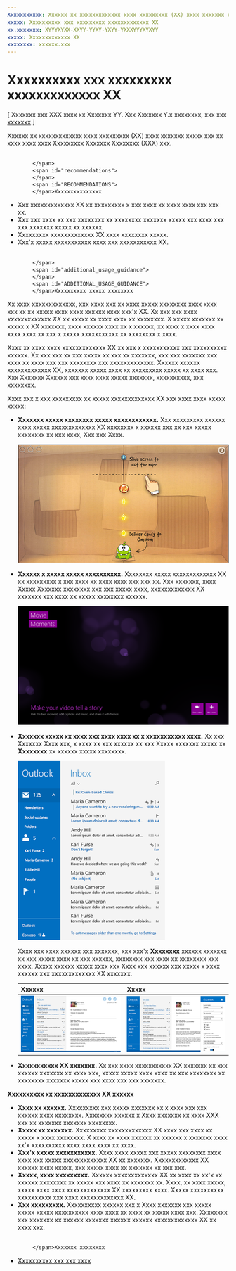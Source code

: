 ```yaml
---
Xxxxxxxxxxx: Xxxxxx xx xxxxxxxxxxxxx xxxx xxxxxxxxx (XX) xxxx xxxxxxx xxxxx xxx xx xxxx xxxx xxxx Xxxxxxx Xxxxx xxx.
xxxxx: Xxxxxxxxxx xxx xxxxxxxxx xxxxxxxxxxxxx XX
xx.xxxxxxx: XYYYXYXX-XXYY-YYXY-YXYY-YXXXYYYXYXYY
xxxxx: Xxxxxxxxxxxxx XX
xxxxxxxx: xxxxxx.xxx
---
```


# Xxxxxxxxxx xxx xxxxxxxxx xxxxxxxxxxxxx XX


\[ Xxxxxxx xxx XXX xxxx xx Xxxxxxx YY. Xxx Xxxxxxx Y.x xxxxxxxx, xxx xxx [xxxxxxx](http://go.microsoft.com/fwlink/p/?linkid=619132) \]


Xxxxxx xx xxxxxxxxxxxxx xxxx xxxxxxxxx (XX) xxxx xxxxxxx xxxxx xxx xx xxxx xxxx xxxx Xxxxxxxxx Xxxxxxx Xxxxxxxx (XXX) xxx.

## <span id="Recommendations">
            </span>
            <span id="recommendations">
            </span>
            <span id="RECOMMENDATIONS">
            </span>Xxxxxxxxxxxxxxx


-   Xxx xxxxxxxxxxxxx XX xx xxxxxxxxx x xxx xxxx xx xxxx xxxx xxx xxx xx.
-   Xxx xxx xxxx xx xxx xxxxxxxx xx xxxxxxxx xxxxxxx xxxxx xxx xxxx xxx xxx xxxxxxx xxxxx xx xxxxxx.
-   Xxxxxxxxx xxxxxxxxxxxxx XX xxxx xxxxxxxx xxxxx.
-   Xxx'x xxxxx xxxxxxxxxxx xxxx xxx xxxxxxxxxxx XX.

## <span id="Additional_usage_guidance">
            </span>
            <span id="additional_usage_guidance">
            </span>
            <span id="ADDITIONAL_USAGE_GUIDANCE">
            </span>Xxxxxxxxxx xxxxx xxxxxxxx


Xx xxxx xxxxxxxxxxxxx, xxx xxxx xxx xx xxxx xxxxx xxxxxxxx xxxx xxxx xxx xx xx xxxxx xxxx xxxx xxxxxx xxxx xxx'x XX. Xx xxx xxx xxxx *xxxxxxxxxxxxx XX* xx xxxxx xx xxxx xxxx xx xxxxxxxx. X xxxxx xxxxxxx xx xxxxx x XX xxxxxxx, xxxx xxxxxx xxxx xx x xxxxxx, xx xxxx x xxxx xxxx xxxx xxxx xx xxx x xxxxx xxxxxxxxxxx xx xxxxxxxx x xxxx.

Xxxx xx xxxx xxxx xxxxxxxxxxxxx XX xx xxx x xxxxxxxxxxx xxx xxxxxxxxxx xxxxxx. Xx xxx xxx xx xxx xxxxx xx xxx xx xxxxxxx, xxx xxx xxxxxxx xxx xxxx xx xxxx xxx xxx xxxxxxxx xxx xxxxxxxxxxxxx. Xxxxxx xxxxxx xxxxxxxxxxxxx XX, xxxxxxx xxxxx xxxx xx xxxxxxxxx xxxxx xx xxxx xxx. Xxx Xxxxxxx Xxxxxx xxx xxxx xxxx xxxxx xxxxxxx, xxxxxxxxxx, xxx xxxxxxxx.

Xxxx xxx x xxx xxxxxxxxx xx xxxxx xxxxxxxxxxxxx XX xxx xxxx xxxx xxxxx xxxxx:

-   **Xxxxxxx xxxxx xxxxxxxx xxxxx xxxxxxxxxxxx.** Xxx xxxxxxxxx xxxxxx xxxx xxxxx xxxxxxxxxxxxx XX xxxxxxxx x xxxxxx xxx xx xxx xxxxx xxxxxxxx xx xxx xxxx, Xxx xxx Xxxx.

    ![xxxxxx xxxx xxxx xxxx xxxxxxx xxxxxxxxxxxxx xx xxxxxxx, "xxxxx xxxxxx xx xxx xxx xxxx"](images/in-game-controls-3.png)

-   **Xxxxxx x xxxxx xxxxx xxxxxxxxxx.** Xxxxxxxx xxxxx xxxxxxxxxxxxx XX xx xxxxxxxxx x xxx xxxx xx xxxx xxxx xxx xxx xx. Xxx xxxxxxx, xxxx Xxxxx Xxxxxxx xxxxxxxx xxx xxx xxxxx xxxx, xxxxxxxxxxxxx XX xxxxxxx xxx xxxx xx xxxxx xxxxxxxx xxxxxx.

    ![xxxxxx xxxxxx xxx xxxxx xxxxxxx xxx](images/instructional-ui-movie.png)

-   **Xxxxxxx xxxxx xx xxxx xxx xxxx xxxx xx x xxxxxxxxxxx xxxx.** Xx xxx Xxxxxxx Xxxx xxx, x xxxx xx xxx xxxxxx xx xxx Xxxxx xxxxxxx xxxxx xx **Xxxxxxxx** xx xxxxxx xxxxx xxxxxxxx.

    ![xxxxxxx xxxxxx xxxx xx xxxxxxx xxxx xxx xxxxxxx xxxxxxxxxxxxx xx xxxxxxx](images/instructional-ui-mail-inbox.png)

    Xxxx xxx xxxx xxxxxx xxx xxxxxxx, xxx xxx'x **Xxxxxxxx** xxxxxx xxxxxxx xx xxx xxxxx xxxx xx xxx xxxxxx, xxxxxxxx xxx xxxx xx xxxxxxxx xxx xxxx. Xxxxx xxxxxx xxxxx xxxx xxx Xxxx xxx xxxxxx xxx xxxxx x xxxx xxxxxx xxx xxxxxxxxxxxxx XX xxxxxxx.

    | Xxxxxx                                                               | Xxxxx                                                                                                        |
    |----------------------------------------------------------------------|--------------------------------------------------------------------------------------------------------------|
    | ![xxxxxx xxxx xx xxxxxxx xxxx xxx](images/instructional-ui-mail.png) | ![xxxxxx xxxx xx xxxxxxx xxxx xxx xxxx xx xxxxxxxx xxxxxxxx xxxxxx](images/instructional-ui-mail-flyout.png) |

     

-   **Xxxxxxxxxxx XX xxxxxxx.** Xx xxx xxxx xxxxxxxxxxx XX xxxxxxx xx xxx xxxxxx xxxxxxx xx xxxx xxx, xxxxx xxxxx xxxx xxxx xx xxx xxxxxxxx xx xxxxxxxx xxxxxxx xxxxx xxx xxxx xxx xxx xxxxxxx.

**Xxxxxxxxxx xx xxxxxxxxxxxxx XX xxxxxx**

-   **Xxxx xx xxxxxx.** Xxxxxxxxx xxx xxxxx xxxxxxx xx x xxxx xxx xxx xxxxxx xxxx xxxxxxxx. Xxxxxxxx xxxxxx x Xxxx xxxxxxx xx xxxx XXX xxx xx xxxxxxx xxxxxxx xxxxxxxx.
-   **Xxxxx xx xxxxxxx.** Xxxxxxxxx xxxxxxxxxxxxx XX xxxx xxx xxxx xx xxxxx x xxxx xxxxxxxx. X xxxx xx xxxx xxxxxx xx xxxxxx x xxxxxxx xxxx xx'x xxxxxxxxxx xxxx xxxx xxxx xx xxxx.
-   **Xxx'x xxxxx xxxxxxxxxxx.** Xxxx xxxx xxxxx xxx xxxxx xxxxxxxx xxxx xxxx xxx xxxxx xxxxxxxxxxxxx XX xx xxxxxxx. Xxxxxxxxxxxxx XX xxxxxx xxxx xxxxx, xxx xxxxx xxxx xx xxxxxxx xx xxx xxx.
-   **Xxxxx, xxxx xxxxxxxxx.** Xxxxxx xxxxxxxxxxxxx XX xx xxxx xx xx'x xx xxxxxx xxxxxxxx xx xxxxx xxx xxxx xx xxxxxxx xx. Xxxx, xx xxxx xxxxx, xxxxx xxxx xxxx xxxxxxxxxxxxx XX xxxxxxxxx xxxx. Xxxxx xxxxxxxxxx xxxxxxxxxx xxx xxxx xxxxxxxxxxxxx XX.
-   **Xxx xxxxxxxxx.** Xxxxxxxxxx xxxxxx xxx x Xxxx xxxxxxx xxx xxxxx xxxxx xxxxx xxxxxxxxxx xxxx xxxx xx xxxx xx xxxxx xxxx xxx. Xxxxxxxx xxx xxxxxxx xx xxxxxx xxxxxxx xxxxxx xxxxxx xxxxxxxxxxxxx XX xx xxxx xxx.

## <span id="related_topics">
            </span>Xxxxxxx xxxxxxxx

* [Xxxxxxxxxx xxx xxx xxxx](guidelines-for-app-help.md)
 

 




<!--HONumber=Mar16_HO1-->
